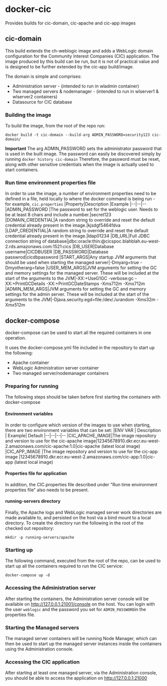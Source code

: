 # docker-cic
Provides builds for cic-domain, cic-apache and cic-app images


## cic-domain
This build extends the ch-weblogic image and adds a WebLogic domain configuration for the Community Interest Companies (CIC) application.  The image produced by this build can be run, but it is not of practical value and is designed to be further extended by the cic-app build/image.

The domain is simple and comprises:
 - Administration server - (intended to run in wladmin container)
 - Two managed servers & nodemanager - (intended to run in wlserver1 & wlserver2 containers)
 - Datasource for CIC database

### Building the image
To build the image, from the root of the repo run:

    docker build -t cic-domain --build-arg ADMIN_PASSWORD=security123 cic-domain/

**Important** The arg ADMIN_PASSWORD sets the administrator password that is used in the built image.  The password can easily be discovered simply by running `docker history cic-domain` Therefore, the password must be reset, along with other sensitive credentials when the image is actually used to start containers.

### Run time environment properties file
In order to use the image, a number of environment properties need to be defined in a file, held locally to where the docker command is being run - for example, `cic.properties` 
|Property|Description  |Example
|--|--|--
|ADMIN_PASSWORD |The password to set for the weblogic user.  Needs to be at least 8 chars and include a number.|secret123
|DOMAIN_CREDENTIAL|A random string to override and reset the default credential already present in the image.|kjsdgf5464fdva
|LDAP_CREDENTIAL|A random string to override and reset the default credential already present in the image.|ldap01234
|DB_URL|Full JDBC connection string of database|jdbc:oracle:thin:@cicspoc.blahblah.eu-west-2.rds.amazonaws.com:1521:cics
|DB_USER|Database username|CICDBUSER
|DB_PASSWORD|Database passwrod|cicdbpassword
|START_ARGS|Any startup JVM arguments that should be used when starting the managed server|-Dmyarg=true -Dmyotherarg=false
|USER_MEM_ARGS|JVM arguments for setting the GC and memory settings for the managed server.  These will be included at the start of the arguments to the JVM|-XX:+UseG1GC -verbose:gc -XX:+PrintGCDetails -XX:+PrintGCDateStamps -Xms712m -Xmx712m
|ADMIN_MEM_ARGS|JVM arguments for setting the GC and memory settings for the admin server.  These will be included at the start of the arguments to the JVM|-Djava.security.egd=file:/dev/./urandom -Xms32m -Xmx512m

## docker-compose
docker-compose can be used to start all the required containers in one operation.

It uses the docker-compose.yml file included in the repository to start up the following:
- Apache container
- WebLogic Administration server container
- Two managed server/nodemanager containers

### Preparing for running

The following steps should be taken before first starting the containers with docker-compose

#### Environment variables
In order to configure which version of the images to use when starting, there are two environment variables that can be set:
|ENV VAR  | Description | Example| Default
|--|--|--|--
|CIC_APACHE_IMAGE|The image repository and version to use for the cic-apache image|12345678910.dkr.ecr.eu-west-2.amazonaws.com/cic-apache:1.0|cic-apache (latest local image)
|CIC_APP_IMAGE  |The image repository and version to use for the cic-app image  |12345678910.dkr.ecr.eu-west-2.amazonaws.com/cic-app:1.0|cic-app (latest local image)

#### Properties file for application
In addition, the CIC.properties file described under "Run time environment properties file" also needs to be present.

#### running-servers directory
Finally, the Apache logs and WebLogic managed server work directories are made available to, and persisted on the host via a bind mount to a local directory.  To create the directory run the following in the root of the checked out repository:

    mkdir -p running-servers/apache

### Starting up
The following command, executed from the root of the repo,  can be used to start up all the containers required to run the CIC service:

    docker-compose up -d


### Accessing the Administration server
After starting the containers, the Administration server console will be available on http://127.0.0.1:21001/console on the host.  You can login with the user `weblogic` and the password you set for `ADMIN_PASSWORD`in the properties file.

### Starting the Managed servers 
The managed server containers will be running Node Manager, which can then be used to start up the managed server instances inside the containers using the Administration console.

### Accessing the CIC application
After starting at least one managed server, via the Administration console, you should be able to access the application on http://127.0.0.1:21000
